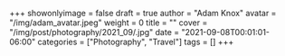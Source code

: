 +++
showonlyimage = false
draft = true
author = "Adam Knox"
avatar = "/img/adam_avatar.jpeg"
weight = 0
title = ""
cover = "/img/post/photography/2021_09/.jpg"
date = "2021-09-08T00:01:01-06:00"
categories = ["Photography", "Travel"]
tags = []
+++
<!--more-->
